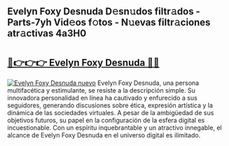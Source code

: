 ## Evelyn Foxy Desnuda D𝚎sn𝚞dos filtr𝚊dos - Parts-7yh Vid𝚎os f𝚘tos - N𝚞evas filtr𝚊ciones atr𝚊ctivas 4a3H0

# <h2><a href="http://mb42cbe.tromn.icu/?c=Evelyn+Foxy+Desnuda">🔗👉👉👉 Evelyn Foxy Desnuda 🔗🔗</a></h2>

[![Evelyn Foxy Desnuda nuevo](https://i.imgur.com/pEAQMta.gif)](http://mb42cbe.tromn.icu/?c=Evelyn+Foxy+Desnuda)
Evelyn Foxy Desnuda, una persona multifacética y estimulante, se resiste a la descripción simple. Su innovadora personalidad en línea ha cautivado y enfurecido a sus seguidores, generando discusiones sobre ética, expresión artística y la dinámica de las sociedades virtuales. A pesar de la ambigüedad de sus objetivos futuros, su papel en la configuración de la esfera digital es incuestionable. Con un espíritu inquebrantable y un atractivo innegable, el alcance de Evelyn Foxy Desnuda en el universo digital es ilimitado.

